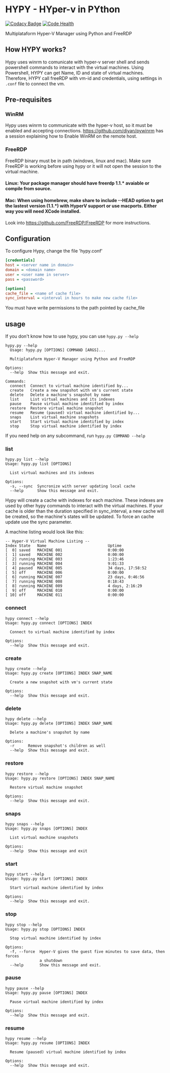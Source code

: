 # HYPY - HYper-v in PYthon

[![Codacy Badge](https://api.codacy.com/project/badge/Grade/2d6d147eedc0403195262e6041537eb3)](https://www.codacy.com/app/avanzzzi/hypy?utm_source=github.com&utm_medium=referral&utm_content=avanzzzi/hypy&utm_campaign=badger)
[![Code Health](https://landscape.io/github/avanzzzi/hypy/master/landscape.svg?style=flat)](https://landscape.io/github/avanzzzi/hypy/master)

Multiplataform Hyper-V Manager using Python and FreeRDP

## How HYPY works?
Hypy uses winrm to comunicate with hyper-v server shell and sends powershell commands to interact with the virtual machines. Using Powershell, HYPY can get Name, ID and state of virtual machines. Therefore, HYPY call freeRDP with vm-id and credentials, using settings in `.conf` file to connect the vm.

## Pre-requisites
### WinRM
Hypy uses winrm to communicate with the hyper-v host, so it must be enabled and accepting connections.
https://github.com/diyan/pywinrm has a session explaining how to Enable WinRM on the remote host.

### FreeRDP
FreeRDP binary must be in path (windows, linux and mac). Make sure FreeRDP is working before using hypy or it will not open the session to the virtual machine.

#### Linux: Your package manager should have freerdp 1.1.* avaiable or compile from source.
#### Mac: When using homebrew, make share to include --HEAD option to get the lastest version (1.1.*) with HyperV support or use macports. Either way you will need XCode installed.

Look into https://github.com/FreeRDP/FreeRDP for more instructions.


## Configuration
To configure Hypy, change the file 'hypy.conf'
```ini
[credentials]
host = <server name in domain>
domain = <domain name>
user = <user name in server>
pass = <password>

[options]
cache_file = <name of cache file>
sync_interval = <interval in hours to make new cache file>
```
You must have write permissions to the path pointed by cache_file

## usage
If you don't know how to use hypy, you can use `hypy.py --help`
```
hypy.py --help
  Usage: hypy.py [OPTIONS] COMMAND [ARGS]...

  Multiplataform Hyper-V Manager using Python and FreeRDP

Options:
  --help  Show this message and exit.

Commands:
  connect  Connect to virtual machine identified by...
  create   Create a new snapshot with vm's current state
  delete   Delete a machine's snapshot by name
  list     List virtual machines and its indexes
  pause    Pause virtual machine identified by index
  restore  Restore virtual machine snapshot
  resume   Resume (paused) virtual machine identified by...
  snaps    List virtual machine snapshots
  start    Start virtual machine identified by index
  stop     Stop virtual machine identified by index
```
If you need help on any subcommand, run `hypy.py COMMAND --help`

### list
```
hypy.py list --help
Usage: hypy.py list [OPTIONS]

  List virtual machines and its indexes

Options:
  -s, --sync  Syncronize with server updating local cache
  --help      Show this message and exit.
```
Hypy will create a cache with indexes for each machine. These indexes are used by other hypy commands to interact with the virtual machines.
If your cache is older than the duration specified in sync_interval, a new cache will be created, so the machine's states will be updated.
To force an cache update use the sync parameter.

A machine listing would look like this:
```
-- Hyper-V Virtual Machine Listing --
Index State   Name                           Uptime
[  0] saved   MACHINE 001                    0:00:00
[  1] saved   MACHINE 002                    0:00:00
[  2] running MACHINE 003                    1:23:46
[  3] running MACHINE 004                    9:01:33
[  4] paused  MACHINE 005                    34 days, 17:58:52
[  5] off     MACHINE 006                    0:00:00
[  6] running MACHINE 007                    23 days, 0:46:56
[  7] running MACHINE 008                    0:18:43
[  8] running MACHINE 009                    4 days, 2:16:29
[  9] off     MACHINE 010                    0:00:00
[ 10] off     MACHINE 011                    0:00:00
```
### connect
```
hypy connect --help
Usage: hypy.py connect [OPTIONS] INDEX

  Connect to virtual machine identified by index

Options:
  --help  Show this message and exit.
```
### create
```
hypy create --help
Usage: hypy.py create [OPTIONS] INDEX SNAP_NAME

  Create a new snapshot with vm's current state

Options:
  --help  Show this message and exit.
```
### delete
```
hypy delete --help
Usage: hypy.py delete [OPTIONS] INDEX SNAP_NAME

  Delete a machine's snapshot by name

Options:
  -r      Remove snapshot's children as well
  --help  Show this message and exit.
```
### restore
```
hypy restore --help
Usage: hypy.py restore [OPTIONS] INDEX SNAP_NAME

  Restore virtual machine snapshot

Options:
  --help  Show this message and exit.
```
### snaps
```
hypy snaps --help
Usage: hypy.py snaps [OPTIONS] INDEX

  List virtual machine snapshots

Options:
  --help  Show this message and exit
```
### start
```
hypy start --help
Usage: hypy.py start [OPTIONS] INDEX

  Start virtual machine identified by index

Options:
  --help  Show this message and exit.
```
### stop
```
hypy stop --help
Usage: hypy.py stop [OPTIONS] INDEX

  Stop virtual machine identified by index

Options:
  -f, --force  Hyper-V gives the guest five minutes to save data, then forces
               a shutdown
  --help       Show this message and exit.
```
### pause
```
hypy pause --help
Usage: hypy.py pause [OPTIONS] INDEX

  Pause virtual machine identified by index

Options:
  --help  Show this message and exit.
```
### resume
```
hypy resume --help
Usage: hypy.py resume [OPTIONS] INDEX

  Resume (paused) virtual machine identified by index

Options:
  --help  Show this message and exit.
```
